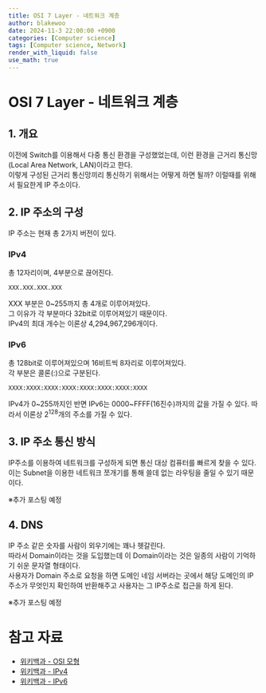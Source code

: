 ```yaml
---
title: OSI 7 Layer - 네트워크 계층
author: blakewoo
date: 2024-11-3 22:00:00 +0900
categories: [Computer science]
tags: [Computer science, Network] 
render_with_liquid: false
use_math: true
---
```


# OSI 7 Layer - 네트워크 계층
## 1. 개요 
이전에 Switch를 이용해서 다중 통신 환경을 구성했었는데, 이런 환경을 근거리 통신망(Local Area Network, LAN)이라고 한다.   
이렇게 구성된 근거리 통신망끼리 통신하기 위해서는 어떻게 하면 될까?
이럴때를 위해서 필요한게 IP 주소이다.

## 2. IP 주소의 구성
IP 주소는 현재 총 2가지 버전이 있다.

### IPv4
총 12자리이며, 4부분으로 끊어진다.

```
XXX.XXX.XXX.XXX
```

XXX 부분은 0~255까지 총 4개로 이루어져있다.   
그 이유가 각 부분마다 32bit로 이루어져있기 때문이다.   
IPv4의 최대 개수는 이론상 4,294,967,296개이다.

### IPv6
총 128bit로 이루어져있으며 16비트씩 8자리로 이루어져있다.    
각 부분은 콜론(:)으로 구분된다.
```
XXXX:XXXX:XXXX:XXXX:XXXX:XXXX:XXXX:XXXX
```
IPv4가 0~255까지인 반면 IPv6는 0000~FFFF(16진수)까지의 값을 가질 수 있다.
따라서 이론상 $2^{128}$개의 주소를 가질 수 있다.

## 3. IP 주소 통신 방식
IP주소를 이용하여 네트워크를 구성하게 되면 통신 대상 컴퓨터를 빠르게 찾을 수 있다.   
이는 Subnet을 이용한 네트워크 쪼개기를 통해 쓸데 없는 라우팅을 줄일 수 있기 때문이다.

※추가 포스팅 예정

## 4. DNS
IP 주소 같은 숫자를 사람이 외우기에는 꽤나 헷갈린다.   
따라서 Domain이라는 것을 도입했는데 이 Domain이라는 것은 일종의 사람이 기억하기 쉬운 문자열 형태이다.   
사용자가 Domain 주소로 요청을 하면 도메인 네임 서버라는 곳에서 해당 도메인의 IP 주소가 무엇인지 확인하여
반환해주고 사용자는 그 IP주소로 접근을 하게 된다.

※추가 포스팅 예정


# 참고 자료
- [위키백과 - OSI 모형](https://ko.wikipedia.org/wiki/OSI_%EB%AA%A8%ED%98%95)
- [위키백과 - IPv4](https://ko.wikipedia.org/wiki/IPv4)
- [위키백과 - IPv6](https://ko.wikipedia.org/wiki/IPv6)
